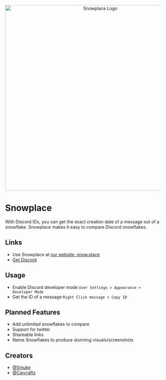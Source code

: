 <div align="center">
    <a href="https://snow.place">
        <img src="snowplace_logo.svg" alt="Snowplace Logo" width="600px" />
    </a>
</div>

# Snowplace

With Discord IDs, you can get the exact creation date of a message out of a snowflake. Snowplace makes it easy to compare Discord snowflakes.

## Links

- Use Snowplace at [our website, snow.place](https://snow.place)
- [Get Discord](https://discord.com/)

## Usage

- Enable Discord developer mode
  `User Settings > Appearance > Developer Mode`
- Get the ID of a message
  `Right Click message > Copy ID`

## Planned Features

- Add unlimited snowflakes to compare
- Support for twitter
- Shareable links
- Name Snowflakes to produce stunning visuals/screenshots

## Creators

- [@Smuke](https://github.com/Smuke)
- [@Carcraftz](https://github.com/Carcraftz)
